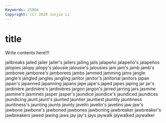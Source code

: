 ```yaml
---
Keywords: 21904
Copyright: (C) 2020 Junjie Li
---
```


# title

Write contents here!!!

jailbreaks 
jailed 
jailer 
jailer's
jailers 
jailing 
jails 
jalapeño 
jalapeño's 
jalapeños 
jalopies 
jalopy 
jalopy's 
jalousie
jalousie's 
jalousies 
jam 
jam's 
jamb 
jamb's 
jamboree 
jamboree's 
jamborees 
jambs
jammed 
jamming 
jams 
jangle 
jangle's 
jangled 
jangles 
jangling 
janitor 
janitor's
janitorial 
janitors 
japan 
japan's 
japanned 
japanning 
japans 
jape 
jape's 
japed
japes 
japing 
jar 
jar's 
jardinière 
jardinière's 
jardinières 
jargon 
jargon's 
jarred
jarring 
jars 
jasmine 
jasmine's 
jasmines 
jasper 
jasper's 
jaundice 
jaundice's 
jaundiced
jaundices 
jaundicing 
jaunt 
jaunt's 
jaunted 
jauntier 
jauntiest 
jauntily 
jauntiness 
jauntiness's
jaunting 
jaunts 
jaunty 
javelin 
javelin's 
javelins 
jaw 
jaw's 
jawbone 
jawbone's
jawboned 
jawbones 
jawboning 
jawbreaker 
jawbreaker's 
jawbreakers 
jawed 
jawing 
jaws 
jay
jay's 
jays 
jaywalk 
jaywalked 
jaywalker 
